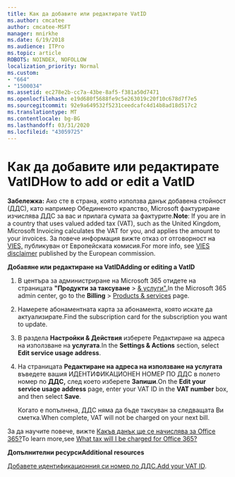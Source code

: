 ```yaml
---
title: Как да добавите или редактирате VatID
ms.author: cmcatee
author: cmcatee-MSFT
manager: mnirkhe
ms.date: 6/19/2018
ms.audience: ITPro
ms.topic: article
ROBOTS: NOINDEX, NOFOLLOW
localization_priority: Normal
ms.custom:
- "664"
- "1500034"
ms.assetid: ec278e2b-cc7a-43be-8af5-f381a50d7471
ms.openlocfilehash: e19d680f5688fe9c5e263019c20f10c678d7f7e5
ms.sourcegitcommit: 92e9a649532f5231ceedcafc4d14b8ad18d517c2
ms.translationtype: MT
ms.contentlocale: bg-BG
ms.lasthandoff: 03/31/2020
ms.locfileid: "43059725"
---
```

# <a name="how-to-add-or-edit-a-vatid"></a><span data-ttu-id="a1f19-102">Как да добавите или редактирате VatID</span><span class="sxs-lookup"><span data-stu-id="a1f19-102">How to add or edit a VatID</span></span>

<span data-ttu-id="a1f19-103">**Забележка:** Ако сте в страна, която използва данък добавена стойност (ДДС), като например Обединеното кралство, Microsoft фактуриране изчислява ДДС за вас и прилага сумата за фактурите.</span><span class="sxs-lookup"><span data-stu-id="a1f19-103">**Note**: If you are in a country that uses valued added tax (VAT), such as the United Kingdom, Microsoft Invoicing calculates the VAT for you, and applies the amount to your invoices.</span></span> <span data-ttu-id="a1f19-104">За повече информация вижте отказ от отговорност на [VIES,](https://go.microsoft.com/fwlink/?LinkID=841741) публикуван от Европейската комисия.</span><span class="sxs-lookup"><span data-stu-id="a1f19-104">For more info, see [VIES disclaimer](https://go.microsoft.com/fwlink/?LinkID=841741) published by the European commission.</span></span>

<span data-ttu-id="a1f19-105">**Добавяне или редактиране на VatID**</span><span class="sxs-lookup"><span data-stu-id="a1f19-105">**Adding or editing a VatID**</span></span>

1. <span data-ttu-id="a1f19-106">В центъра за администриране на Microsoft 365 отидете на страницата **"Продукти за таксуване** \> [& услуги".](https://go.microsoft.com/fwlink/p/?linkid=842054)</span><span class="sxs-lookup"><span data-stu-id="a1f19-106">In the Microsoft 365 admin center, go to the **Billing** \> [Products & services](https://go.microsoft.com/fwlink/p/?linkid=842054) page.</span></span>

2. <span data-ttu-id="a1f19-107">Намерете абонаментната карта за абонамента, която искате да актуализирате.</span><span class="sxs-lookup"><span data-stu-id="a1f19-107">Find the subscription card for the subscription you want to update.</span></span>

3. <span data-ttu-id="a1f19-108">В раздела **Настройки & Действия** изберете Редактиране на адреса на използване на **услугата**.</span><span class="sxs-lookup"><span data-stu-id="a1f19-108">In the **Settings & Actions** section, select **Edit service usage address**.</span></span>

4. <span data-ttu-id="a1f19-109">На страницата **Редактиране на адреса на използване на услугата** въведете вашия ИДЕНТИФИКАЦИОНЕН НОМЕР ПО ДДС в полето номер по **ДДС,** след което изберете **Запиши**.</span><span class="sxs-lookup"><span data-stu-id="a1f19-109">On the **Edit your service usage address** page, enter your VAT ID in the **VAT number** box, and then select **Save**.</span></span>

    <span data-ttu-id="a1f19-110">Когато е попълнена, ДДС няма да бъде таксуван за следващата Ви сметка.</span><span class="sxs-lookup"><span data-stu-id="a1f19-110">When complete, VAT will not be charged on your next bill.</span></span>

<span data-ttu-id="a1f19-111">За да научите повече, вижте [Какъв данък ще се начислява за Office 365?](https://docs.microsoft.com/office365/admin/subscriptions-and-billing/what-tax-will-i-be-charged)</span><span class="sxs-lookup"><span data-stu-id="a1f19-111">To learn more,see [What tax will I be charged for Office 365?](https://docs.microsoft.com/office365/admin/subscriptions-and-billing/what-tax-will-i-be-charged)</span></span>

<span data-ttu-id="a1f19-112">**Допълнителни ресурси**</span><span class="sxs-lookup"><span data-stu-id="a1f19-112">**Additional resources**</span></span>

<span data-ttu-id="a1f19-113">[Добавете идентификационния си номер по ДДС.](https://docs.microsoft.com/office365/admin/subscriptions-and-billing/what-tax-will-i-be-charged?view=o365-worldwide#add-your-vat-id-eu-countries-only)</span><span class="sxs-lookup"><span data-stu-id="a1f19-113">[Add your VAT ID](https://docs.microsoft.com/office365/admin/subscriptions-and-billing/what-tax-will-i-be-charged?view=o365-worldwide#add-your-vat-id-eu-countries-only).</span></span>